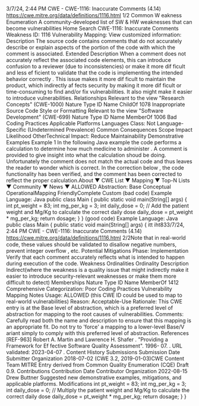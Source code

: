 3/7/24, 2:44 PM CWE - CWE-1116: Inaccurate Comments (4.14)
https://cwe.mitre.org/data/deﬁnitions/1116.html 1/2
Common W eakness Enumeration
A community-developed list of SW & HW weaknesses that can become
vulnerabilities
Home Search
CWE-1116: Inaccurate Comments
Weakness ID: 1116
Vulnerability Mapping: 
View customized information:
 Description
The source code contains comments that do not accurately describe or explain aspects of the portion of the code with which the
comment is associated.
 Extended Description
When a comment does not accurately reflect the associated code elements, this can introduce confusion to a reviewer (due to
inconsistencies) or make it more dif ficult and less ef ficient to validate that the code is implementing the intended behavior correctly .
This issue makes it more dif ficult to maintain the product, which indirectly af fects security by making it more dif ficult or time-consuming
to find and/or fix vulnerabilities. It also might make it easier to introduce vulnerabilities.
 Relationships
 Relevant to the view "Research Concepts" (CWE-1000)
Nature Type ID Name
ChildOf 1078 Inappropriate Source Code Style or Formatting
 Relevant to the view "Software Development" (CWE-699)
Nature Type ID Name
MemberOf 1006 Bad Coding Practices
 Applicable Platforms
Languages
Class: Not Language-Specific (Undetermined Prevalence)
 Common Consequences
Scope Impact Likelihood
OtherTechnical Impact: Reduce Maintainability
 Demonstrative Examples
Example 1
In the following Java example the code performs a calculation to determine how much medicine to administer . A comment is provided
to give insight into what the calculation shoud be doing. Unfortunately the comment does not match the actual code and thus leaves
the reader to wonder which is correct.
In the correction below , the code functionality has been verified, and the comment has been corrected to reflect the proper calculation.About ▼ CWE List ▼ Mapping ▼ Top-N Lists ▼ Community ▼ News ▼
ALLOWED
Abstraction: Base
Conceptual OperationalMapping
FriendlyComplete Custom
(bad code) Example Language: Java 
public class Main {
public static void main(String[] args) {
int pt\_weight = 83;
int mg\_per\_kg = 3;
int daily\_dose = 0;
// Add the patient weight and Mg/Kg to calculate the correct daily dose
daily\_dose = pt\_weight \* mg\_per\_kg;
return dosage;
}
}
(good code) Example Language: Java 
public class Main {
public static void main(String[] args) {
itt iht833/7/24, 2:44 PM CWE - CWE-1116: Inaccurate Comments (4.14)
https://cwe.mitre.org/data/deﬁnitions/1116.html 2/2Note that in real-world code, these values should be validated to disallow negative numbers, prevent integer overflow , etc.
 Potential Mitigations
Phase: Implementation
Verify that each comment accurately reflects what is intended to happen during execution of the code.
 Weakness Ordinalities
Ordinality Description
Indirect(where the weakness is a quality issue that might indirectly make it easier to introduce security-relevant weaknesses or make
them more difficult to detect)
 Memberships
Nature Type ID Name
MemberOf 1412 Comprehensive Categorization: Poor Coding Practices
 Vulnerability Mapping Notes
Usage: ALLOWED (this CWE ID could be used to map to real-world vulnerabilities)
Reason: Acceptable-Use
Rationale:
This CWE entry is at the Base level of abstraction, which is a preferred level of abstraction for mapping to the root causes of
vulnerabilities.
Comments:
Carefully read both the name and description to ensure that this mapping is an appropriate fit. Do not try to 'force' a mapping to a
lower-level Base/V ariant simply to comply with this preferred level of abstraction.
 References
[REF-963] Robert A. Martin and Lawrence H. Shafer . "Providing a Framework for Ef fective Software Quality Assessment". 1996-
07.
. URL validated: 2023-04-07 .
 Content History
 Submissions
Submission Date Submitter Organization
2018-07-02
(CWE 3.2, 2019-01-03)CWE Content Team MITRE
Entry derived from Common Quality Enumeration (CQE) Draft 0.9.
 Contributions
Contribution Date Contributor Organization
2022-08-15 Drew Buttner
Suggested new demonstrative examples, mitigations, and applicable platforms.
 Modifications
int pt\_weight = 83;
int mg\_per\_kg = 3;
int daily\_dose = 0;
// Multiply the patient weight and Mg/Kg to calculate the correct daily dose
daily\_dose = pt\_weight \* mg\_per\_kg;
return dosage;
}
}